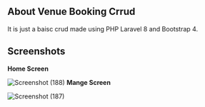 
## About Venue Booking Crrud

It is just a baisc crud made using PHP Laravel 8 and Bootstrap 4.

## Screenshots
<b>Home Screen</b>

![Screenshot (188)](https://user-images.githubusercontent.com/88610227/130517687-3146428e-b2cc-43c1-b850-23fbccdbd362.png)
<b>Mange Screen</b>

![Screenshot (187)](https://user-images.githubusercontent.com/88610227/130517680-1848bd51-44ec-46ec-8bb2-a75770815062.png)

